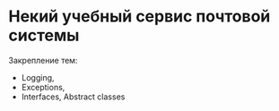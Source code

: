 # Некий учебный сервис почтовой системы
Закрепление тем:
- Logging,
- Exceptions,
- Interfaces, Abstract classes

